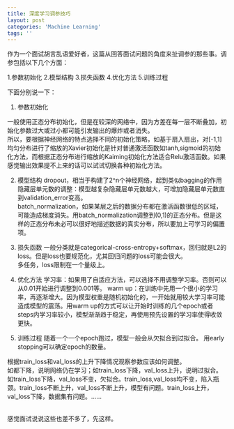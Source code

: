 ```yaml
---
title: 深度学习调参技巧
layout: post
categories: 'Machine Learning'
tags: ''
---
```


作为一个面试胡言乱语爱好者，这篇从回答面试问题的角度来扯调参的那些事。调参包括以下几个方面：

1.参数初始化
2.模型结构
3.损失函数
4.优化方法
5.训练过程

下面分别说一下：

1. 参数初始化

一般使用正态分布初始化，但是在较深的网络中，因为方差在每一层不断叠加，初始化参数过大或过小都可能引发输出的爆炸或者消失。<br>
所以，要根据神经网络的特点选择不同的初始化策略，如基于扇入扇出，对[-1,1]均匀分布进行了缩放的Xavier初始化是针对普通激活函数如tanh,sigmoid的初始化方法，而根据正态分布进行缩放的Kaiming初始化方法适合Relu激活函数。如果感觉输出效果提不上来的话可以试试切换各种初始化方法。

2. 模型结构
dropout，相当于构建了2^n个神经网络，起到类似bagging的作用<br>
隐藏层单元数的调整：模型越复杂隐藏层单元数越大，可增加隐藏层单元数直到validation_error变高。<br>
batch_normalization，如果某层之后的数据分布都在激活函数很低的区域，可能造成梯度消失。用batch_normalization调整到(0,1)的正态分布。但是这样的正态分布未必可以很好地描述数据的真实分布，所以要加上可学习的偏置项。

3. 损失函数
一般分类就是categorical-cross-entropy+softmax，回归就是L2的loss。但是loss也要规范化，尤其回归问题的loss可能会很大。<br>
多任务，loss限制在一个量级上。<br>

4. 优化方法
学习率：如果用了自适应方法，可以选择不用调整学习率。否则可以从0.01开始进行调整到0.001等。
warm up：在训练中先用一个很小的学习率，再逐渐增大。因为模型权重是随机初始化的，一开始就用较大学习率可能造成模型的震荡。用warm up的方式可以让开始时训练的几个epoch或者steps内学习率较小，模型渐渐趋于稳定，再使用预先设置的学习率使得收敛更快。

5. 训练过程
随着一个一个epoch跑过，模型一般会从欠拟合到过拟合。
用early stopping可以确定epoch的数量。

根据train_loss和val_loss的上升下降情况观察参数应该如何调整。<br>
如都下降，说明网络仍在学习；如train_loss下降，val_loss上升，说明过拟合。如train_loss下降，val_loss不变，欠拟合。train_loss,val_loss均不变，陷入瓶颈。train_loss不断上升，val_loss不断上升，模型有问题。train_loss上升，val_loss下降，数据集有问题。……<br>

<br>
感觉面试说说这些也差不多了，先这样。